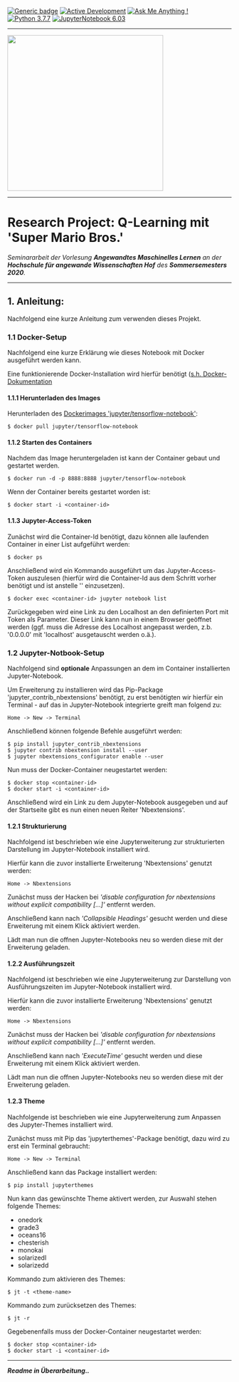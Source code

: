 [![Generic badge](https://img.shields.io/badge/License-Properitary-red.svg)](https://github.com/JanGaida/research_project_machine_learning_hshof_sose2020/blob/master/LICENSE.md)
[![Active Development](https://img.shields.io/badge/Maintenance%20Level-Actively%20Developed-brightgreen.svg)](https://github.com/JanGaida/research_project_machine_learning_hshof_sose2020/)
[![Ask Me Anything !](https://img.shields.io/badge/Ask%20me-anything-1abc9c.svg)](https://github.com/JanGaida/research_project_machine_learning_hshof_sose2020/issues)
[![Python 3.7.7](https://img.shields.io/badge/python-3.7.7-blue.svg)](https://www.python.org/downloads/release/python-377/)
[![JupyterNotebook 6.03](https://img.shields.io/badge/Jupyter_Notebook-6.0.3-orange.svg)](https://jupyter.org/)

---

 <img src="https://upload.wikimedia.org/wikipedia/commons/thumb/5/50/Logo_fh_hof.svg/2000px-Logo_fh_hof.svg.png" width="350">

---

# Research Project: Q-Learning mit 'Super Mario Bros.'

*Seminararbeit der Vorlesung **Angewandtes Maschinelles Lernen** an der **Hochschule für angewande Wissenschaften Hof** des **Sommersemesters 2020**.*

---


## 1. Anleitung:

Nachfolgend eine kurze Anleitung zum verwenden dieses Projekt.


### 1.1 Docker-Setup

Nachfolgend eine kurze Erklärung wie dieses Notebook mit Docker ausgeführt werden kann.

Eine funktionierende Docker-Installation wird hierfür benötigt ([s.h. Docker-Dokumentation](https://docs.docker.com/docker-for-windows/install/)

#### 1.1.1 Herunterladen des Images

Herunterladen des [Dockerimages 'jupyter/tensorflow-notebook'](https://hub.docker.com/r/jupyter/tensorflow-notebook):
```
$ docker pull jupyter/tensorflow-notebook
```

#### 1.1.2 Starten des Containers

Nachdem das Image heruntergeladen ist kann der Container gebaut und gestartet werden.

```
$ docker run -d -p 8888:8888 jupyter/tensorflow-notebook
```

Wenn der Container bereits gestartet worden ist:

```
$ docker start -i <container-id>
```

#### 1.1.3 Jupyter-Access-Token

Zunächst wird die Container-Id benötigt, dazu können alle laufenden Container in einer List aufgeführt werden:

```
$ docker ps
```

Anschließend wird ein Kommando ausgeführt um das Jupyter-Access-Token auszulesen (hierfür wird die Container-Id aus dem Schritt vorher benötigt und ist anstelle '<container-id>' einzusetzen).

```
$ docker exec <container-id> jupyter notebook list
```

Zurückgegeben wird eine Link zu den Localhost an den definierten Port mit Token als Parameter. Dieser Link kann nun in einem Browser geöffnet werden (ggf. muss die Adresse des Localhost angepasst werden, z.b. '0.0.0.0' mit 'localhost' ausgetauscht werden o.ä.).


### 1.2 Jupyter-Notbook-Setup

Nachfolgend sind <b>optionale</b> Anpassungen an dem im Container installierten Jupyter-Notebook.

Um Erweiterung zu installieren wird das Pip-Package 'jupyter_contrib_nbextensions' benötigt, zu erst benötigten wir hierfür ein Terminal - auf das in Jupyter-Notebook integrierte greift man folgend zu:

```
Home -> New -> Terminal
```

Anschließend können folgende Befehle ausgeführt werden:

```
$ pip install jupyter_contrib_nbextensions
$ jupyter contrib nbextension install --user
$ jupyter nbextensions_configurator enable --user
```

Nun muss der Docker-Container neugestartet werden:

```
$ docker stop <container-id>
$ docker start -i <container-id>
```

Anschließend wird ein Link zu dem Jupyter-Notebook ausgegeben und auf der Startseite gibt es nun einen neuen Reiter 'Nbextensions'.

#### 1.2.1 Strukturierung

Nachfolgend ist beschrieben wie eine Jupyterweiterung zur strukturierten Darstellung im Jupyter-Notebook installiert wird.

Hierfür kann die zuvor installierte Erweiterung 'Nbextensions' genutzt werden:

```
Home -> Nbextensions
```

Zunächst muss der Hacken bei *'disable configuration for nbextensions without explicit compatibility [...]'* entfernt werden.

Anschließend kann nach *'Collapsible Headings'* gesucht werden und diese Erweiterung mit einem Klick aktiviert werden.

Lädt man nun die offnen Jupyter-Notebooks neu so werden diese mit der Erweiterung geladen.


#### 1.2.2 Ausführungszeit

Nachfolgend ist beschrieben wie eine Jupyterweiterung zur Darstellung von Ausführungszeiten im Jupyter-Notebook installiert wird.

Hierfür kann die zuvor installierte Erweiterung 'Nbextensions' genutzt werden:

```
Home -> Nbextensions
```

Zunächst muss der Hacken bei *'disable configuration for nbextensions without explicit compatibility [...]'* entfernt werden.

Anschließend kann nach *'ExecuteTime'* gesucht werden und diese Erweiterung mit einem Klick aktiviert werden.

Lädt man nun die offnen Jupyter-Notebooks neu so werden diese mit der Erweiterung geladen.

#### 1.2.3 Theme

Nachfolgende ist beschrieben wie eine Jupyterweiterung zum Anpassen des Jupyter-Themes installiert wird.

Zunächst muss mit Pip das 'jupyterthemes'-Package benötigt, dazu wird zu erst ein Terminal gebraucht:

```
Home -> New -> Terminal
```

Anschließend kann das Package installiert werden:

```
$ pip install jupyterthemes
```

Nun kann das gewünschte Theme aktivert werden, zur Auswahl stehen folgende Themes:
- onedork
- grade3
- oceans16
- chesterish
- monokai
- solarizedl
- solarizedd

Kommando zum aktivieren des Themes:
```
$ jt -t <theme-name>
```

Kommando zum zurücksetzen des Themes:
```
$ jt -r
```

Gegebenenfalls muss der Docker-Container neugestartet werden:

```
$ docker stop <container-id>
$ docker start -i <container-id>
```

---

***Readme in Überarbeitung..***
